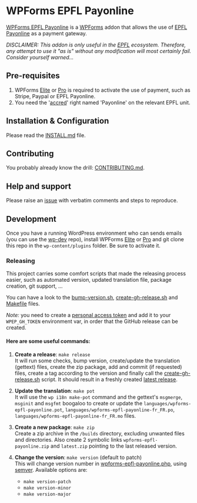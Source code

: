 # WPForms EPFL Payonline

[WPForms EPFL Payonline] is a [WPForms] addon that allows the
use of [EPFL Payonline] as a payment gateway.

_DISCLAIMER: This addon is only useful in the [EPFL] ecosystem. Therefore, any 
attempt to use it "as is" without any modification will most certainly fail. 
Consider yourself warned..._

## Pre-requisites

  1. WPForms [Elite] or [Pro] is required to activate the use of
     payment, such as Stripe, Paypal or EPFL Payonline.
  2. You need the '[accred](https://accred.epfl.ch/)' right named 'Payonline' 
     on the relevant EPFL unit.

## Installation & Configuration

Please read the [INSTALL.md] file.

## Contributing

You probably already know the drill: [CONTRIBUTING.md].

## Help and support

Please raise an [issue] with verbatim comments and steps to reproduce.

## Development

Once you have a running WordPress environment who can sends emails (you can use
the [wp-dev] repo), install WPForms [Elite] or [Pro] and git clone this repo in
the `wp-content/plugins` folder. Be sure to activate it.

### Releasing

This project carries some comfort scripts that made the releasing process
easier, such as automated version, updated translation file, package creation,
git support, ... 

You can have a look to the [bump-version.sh], [create-gh-release.sh] and
[Makefile] files.

_Note:_ you need to create a [personal access token] and add it to your
`WPEP_GH_TOKEN` environment var, in order that the GitHub release can be created.

#### Here are some useful commands:

1. **Create a release**: `make release`  
   It will run some checks, bump version, create/update the translation
   (gettext) files, create the zip package, add and commit (if requested) files,
   create a tag according to the version and finally call the
   [create-gh-release.sh] script. It should result in a freshly created [latest
   release].

1. **Update the translation**: `make pot`  
   It will use the `wp i18n make-pot` command and the gettext's `msgmerge`,
   `msginit` and `msgfmt` boogaloo to create or update the
   `languages/wpforms-epfl-payonline.pot`,
   `languages/wpforms-epfl-payonline-fr_FR.po`,
   `languages/wpforms-epfl-payonline-fr_FR.mo` files.

1. **Create a new package**: `make zip`  
   Create a zip archive in the `/builds` directory, excluding unwanted files and
   directories. Also create 2 symbolic links `wpforms-epfl-payonline.zip` and
   `latest.zip` pointing to the last released version.

1. **Change the version**: `make version` (default to patch)  
   This will change version number in [wpforms-epfl-payonline.php], using [semver](https://semver.org/). Available options are:
   * `make version-patch`
   * `make version-minor`
   * `make version-major`



[EPFL]: https://www.epfl.ch
[EPFL Payonline]: https://payonline.epfl.ch
[WPForms EPFL Payonline]: https://github.com/epfl-si/wpforms-epfl-payonline
[latest release]: https://github.com/epfl-si/wpforms-epfl-payonline/releases/latest
[issue]: https://github.com/epfl-si/wpforms-epfl-payonline/issues
[WPForms]: https://wpforms.com/
[Elite]: https://wpforms.com/checkout?edd_action=add_to_cart&download_id=290232&discount=SAVE50
[Pro]: https://wpforms.com/checkout?edd_action=add_to_cart&download_id=290008&discount=SAVE50
[INSTALL.md]: https://github.com/epfl-si/wpforms-epfl-payonline/blob/master/INSTALL.md
[CONTRIBUTING.md]: https://github.com/epfl-si/wpforms-epfl-payonline/blob/master/CONTRIBUTING.md
[wp-dev]: https://github.com/epfl-si/wp-dev
[personal access token]: https://help.github.com/en/github/authenticating-to-github/creating-a-personal-access-token-for-the-command-line
[bump-version.sh]: https://github.com/epfl-si/wpforms-epfl-payonline/blob/master/bump-version.sh
[create-gh-release.sh]: https://github.com/epfl-si/wpforms-epfl-payonline/blob/master/create-gh-release.sh
[Makefile]: https://github.com/epfl-si/wpforms-epfl-payonline/blob/master/Makefile
[wpforms-epfl-payonline.php]: https://github.com/epfl-si/wpforms-epfl-payonline/blob/master/wpforms-epfl-payonline.php
